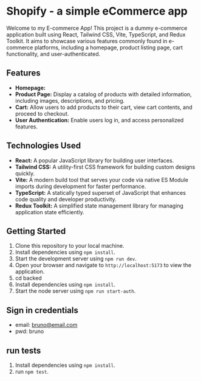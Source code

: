 # Shopify - a simple eCommerce app

Welcome to my E-commerce App! This project is a dummy e-commerce application built using React, Tailwind CSS, Vite, TypeScript, and Redux Toolkit. It aims to showcase various features commonly found in e-commerce platforms, including a homepage, product listing page, cart functionality, and user-authenticated.

## Features

- **Homepage:**
- **Product Page:** Display a catalog of products with detailed information, including images, descriptions, and pricing.
- **Cart:** Allow users to add products to their cart, view cart contents, and proceed to checkout.
- **User Authentication:** Enable users log in, and access personalized features.

## Technologies Used

- **React:** A popular JavaScript library for building user interfaces.
- **Tailwind CSS:** A utility-first CSS framework for building custom designs quickly.
- **Vite:** A modern build tool that serves your code via native ES Module imports during development for faster performance.
- **TypeScript:** A statically typed superset of JavaScript that enhances code quality and developer productivity.
- **Redux Toolkit:** A simplified state management library for managing application state efficiently.

## Getting Started

1. Clone this repository to your local machine.
2. Install dependencies using `npm install`.
3. Start the development server using `npm run dev`.
4. Open your browser and navigate to `http://localhost:5173` to view the application.
5. cd backed
6. Install dependencies using `npm install`.
7. Start the node server using `npm run start-auth`.

## Sign in credentials

- email: <bruno@email.com>
- pwd: bruno

## run tests

1. Install dependencies using `npm install`.
2. run `npm test`.
